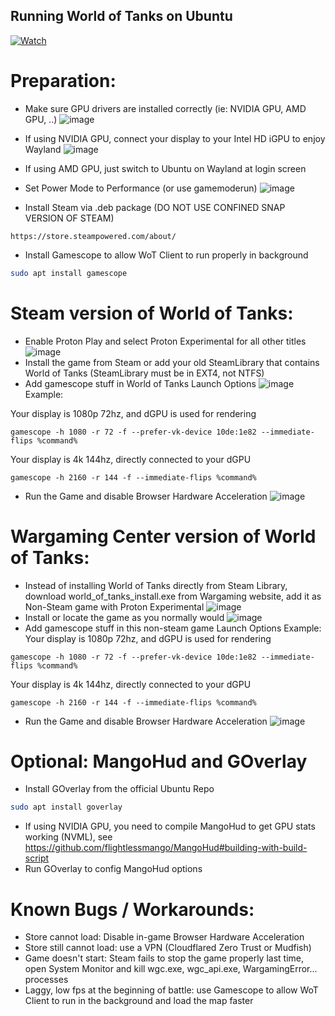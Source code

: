 ## Running World of Tanks on Ubuntu

[![Watch](https://markdown-videos-api.jorgenkh.no/url?url=https%3A%2F%2Fwww.youtube.com%2Fwatch%3Fv%3DzaFduGi5rWU)](https://www.youtube.com/watch?v=zaFduGi5rWU)

# Preparation:
- Make sure GPU drivers are installed correctly (ie: NVIDIA GPU, AMD GPU, ..)
![image](https://github.com/brokeDude2901/world_of_tanks_ubuntu/assets/46110534/aecbee61-3b9b-43b4-9844-889edf89be64)

- If using NVIDIA GPU, connect your display to your Intel HD iGPU to enjoy Wayland
![image](https://github.com/brokeDude2901/world_of_tanks_ubuntu/assets/46110534/533c9753-1128-4740-978b-31896defa2dc)

- If using AMD GPU, just switch to Ubuntu on Wayland at login screen
 
- Set Power Mode to Performance (or use gamemoderun)
![image](https://github.com/brokeDude2901/world_of_tanks_ubuntu/assets/46110534/c5d5e9d2-e151-4dcf-9606-5a124f924677)
- Install Steam via .deb package (DO NOT USE CONFINED SNAP VERSION OF STEAM)
```
https://store.steampowered.com/about/
```
- Install Gamescope to allow WoT Client to run properly in background
```bash
sudo apt install gamescope
```

# Steam version of World of Tanks:
- Enable Proton Play and select Proton Experimental for all other titles
![image](https://github.com/brokeDude2901/world_of_tanks_ubuntu/assets/46110534/40007dc4-0c34-49b9-b1ef-6d97507f8d0b)
- Install the game from Steam or add your old SteamLibrary that contains World of Tanks (SteamLibrary must be in EXT4, not NTFS)
- Add gamescope stuff in World of Tanks Launch Options
![image](https://github.com/brokeDude2901/world_of_tanks_ubuntu/assets/46110534/970ad920-f61e-41f4-a0cc-d7ff684ce915)
Example:
 
Your display is 1080p 72hz, and dGPU is used for rendering
```
gamescope -h 1080 -r 72 -f --prefer-vk-device 10de:1e82 --immediate-flips %command%
```
Your display is 4k 144hz, directly connected to your dGPU
```
gamescope -h 2160 -r 144 -f --immediate-flips %command%
```
- Run the Game and disable Browser Hardware Acceleration
![image](https://github.com/brokeDude2901/world_of_tanks_ubuntu/assets/46110534/6bfa4825-60e1-47ae-a53c-f30a861229e9)


# Wargaming Center version of World of Tanks:
- Instead of installing World of Tanks directly from Steam Library, download world_of_tanks_install.exe from Wargaming website, add it as Non-Steam game with Proton Experimental
![image](https://github.com/brokeDude2901/world_of_tanks_ubuntu/assets/46110534/2c9631eb-711b-4674-8a62-68885d46b57d)
- Install or locate the game as you normally would
![image](https://github.com/brokeDude2901/world_of_tanks_ubuntu/assets/46110534/d4d6ac32-50f8-4ac9-9da9-5fce9b2281ff)
- Add gamescope stuff in this non-steam game Launch Options
Example: 
Your display is 1080p 72hz, and dGPU is used for rendering
```
gamescope -h 1080 -r 72 -f --prefer-vk-device 10de:1e82 --immediate-flips %command%
```
Your display is 4k 144hz, directly connected to your dGPU
```
gamescope -h 2160 -r 144 -f --immediate-flips %command%
```
- Run the Game and disable Browser Hardware Acceleration
![image](https://github.com/brokeDude2901/world_of_tanks_ubuntu/assets/46110534/f06b2477-15f5-48c5-980d-bb0620b1b17c)

# Optional: MangoHud and GOverlay
- Install GOverlay from the official Ubuntu Repo
```bash
sudo apt install goverlay
```
- If using NVIDIA GPU, you need to compile MangoHud to get GPU stats working (NVML), see https://github.com/flightlessmango/MangoHud#building-with-build-script
- Run GOverlay to config MangoHud options 


# Known Bugs / Workarounds:
- Store cannot load: Disable in-game Browser Hardware Acceleration
- Store still cannot load: use a VPN (Cloudflared Zero Trust or Mudfish)
- Game doesn't start: Steam fails to stop the game properly last time, open System Monitor and kill wgc.exe, wgc_api.exe, WargamingError... processes
- Laggy, low fps at the beginning of battle: use Gamescope to allow WoT Client to run in the background and load the map faster
